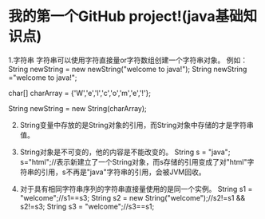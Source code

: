 # 我的第一个GitHub project!(java基础知识点)
1.字符串
字符串可以使用字符直接量or字符数组创建一个字符串对象。
例如：
String newString  = new newString("welcome to java!");
String newString ="welcome to java!";

char[] charArray = {'W','e','l','c','o','m','e','!'};

String newString = new String(charArray);

2.	String变量中存放的是String对象的引用，而String对象中存储的才是字符串值。

3.	String对象是不可变的，他的内容是不能改变的。
String s = "java";
s="html";//表示新建立了一个String对象，而s存储的引用变成了对"html"字符串的引用，s不再是"java"字符串的引用，会被JVM回收。

4.	对于具有相同字符串序列的字符串直接量使用的是同一个实例。
String s1 = "welcome";//s1==s3;
String s2 = new String("welcome");//s2!=s1 && s2!=s3;
String s3 = "welcome";//s3==s1;




